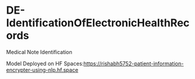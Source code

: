 # DE-IdentificationOfElectronicHealthRecords
Medical Note Identification

Model Deployed on HF Spaces:https://rishabh5752-patient-information-encrypter-using-nlp.hf.space
